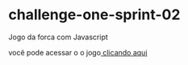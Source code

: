# challenge-one-sprint-02
Jogo da forca com Javascript

<p>você pode acessar o o jogo<a href="https://thomas-tavares.github.io/challenge-one-sprint-02/start.html"> clicando aqui</a></p>
